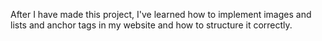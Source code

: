 After I have made this project, I've learned how to implement images and lists and anchor tags in my website and how to structure it correctly.